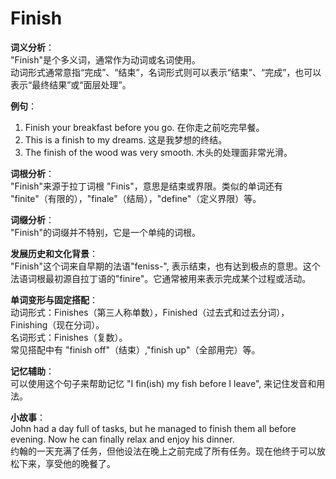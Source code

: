 # Finish

**词义分析**：  
"Finish"是个多义词，通常作为动词或名词使用。  
动词形式通常意指“完成”、“结束”，名词形式则可以表示“结束”、“完成”，也可以表示“最终结果”或“面层处理”。

  

**例句**：

  

1.  Finish your breakfast before you go. 在你走之前吃完早餐。
2.  This is a finish to my dreams. 这是我梦想的终结。
3.  The finish of the wood was very smooth. 木头的处理面非常光滑。

  

**词根分析**：  
"Finish"来源于拉丁词根 "Finis"，意思是结束或界限。类似的单词还有 "finite"（有限的），"finale"（结局），"define"（定义界限）等。

  

**词缀分析**：  
"Finish"的词缀并不特别，它是一个单纯的词根。

  

**发展历史和文化背景**：  
"Finish"这个词来自早期的法语"feniss-", 表示结束，也有达到极点的意思。这个法语词根最初源自拉丁语的"finire"。它通常被用来表示完成某个过程或活动。

  

**单词变形与固定搭配**：  
动词形式：Finishes（第三人称单数），Finished（过去式和过去分词），Finishing（现在分词）。  
名词形式：Finishes（复数）。  
常见搭配中有 "finish off"（结束）,"finish up"（全部用完）等。

  

**记忆辅助**：  
可以使用这个句子来帮助记忆 "I fin(ish) my fish before I leave", 来记住发音和用法。

  

**小故事**：  
John had a day full of tasks, but he managed to finish them all before evening. Now he can finally relax and enjoy his dinner.  
约翰的一天充满了任务，但他设法在晚上之前完成了所有任务。现在他终于可以放松下来，享受他的晚餐了。
